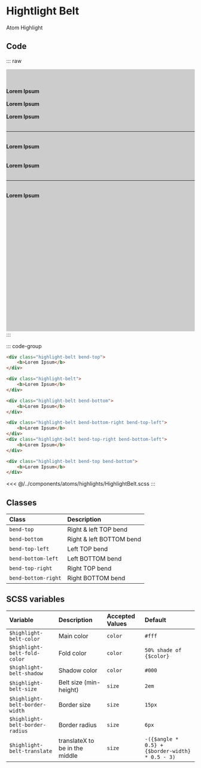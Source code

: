 # Hightlight Belt
<Badge type="tip">Atom</Badge> <Badge type="info">Highlight</Badge>

## Code

::: raw
<div class="dev-section">
    <div id="highlight-test-container">
        <div class="highlight-belt bend-top">
            <b>Lorem Ipsum</b>
        </div>
        <br />
        <div class="highlight-belt">
            <b>Lorem Ipsum</b>
        </div>
        <br />
        <div class="highlight-belt bend-bottom">
            <b>Lorem Ipsum</b>
        </div>
        <br />
        <hr />
        <br />
        <div class="highlight-belt bend-bottom-right bend-top-left">
            <b>Lorem Ipsum</b>
        </div>
        <br />
        <br />
        <div class="highlight-belt bend-top-right bend-bottom-left">
            <b>Lorem Ipsum</b>
        </div>
        <br />
        <hr />
        <br />
        <div class="highlight-belt bend-top bend-bottom">
            <b>Lorem Ipsum</b>
        </div>
    </div>
</div>
:::

::: code-group
``` html [top]
<div class="highlight-belt bend-top">
    <b>Lorem Ipsum</b>
</div>
```
``` html [no direction]
<div class="highlight-belt">
    <b>Lorem Ipsum</b>
</div>
```
``` html [bottom]
<div class="highlight-belt bend-bottom">
    <b>Lorem Ipsum</b>
</div>
```
``` html [different bends]
<div class="highlight-belt bend-bottom-right bend-top-left">
    <b>Lorem Ipsum</b>
</div>
<div class="highlight-belt bend-top-right bend-bottom-left">
    <b>Lorem Ipsum</b>
</div>
```
``` html [top and bottom]
<div class="highlight-belt bend-top bend-bottom">
    <b>Lorem Ipsum</b>
</div>
```
<<< @/../components/atoms/highlights/HighlightBelt.scss
:::

## Classes

| Class               | Description              |
|:--------------------|:-------------------------|
| `bend-top`          | Right & left TOP bend    |
| `bend-bottom`       | Right & left BOTTOM bend |
| `bend-top-left`     | Left TOP bend            |
| `bend-bottom-left`  | Left BOTTOM bend         |
| `bend-top-right`    | Right TOP bend           |
| `bend-bottom-right` | Right BOTTOM bend        |

## SCSS variables

| Variable                        | Description                    | Accepted Values | Default                                         |
|:--------------------------------|:-------------------------------|:----------------|:------------------------------------------------|
| `$highlight-belt-color`         | Main color                     | `color`         | `#fff`                                          |
| `$highlight-belt-fold-color`    | Fold color                     | `color`         | `50% shade of {$color}`                         |
| `$highlight-belt-shadow`        | Shadow color                   | `color`         | `#000`                                          |
| `$highlight-belt-size`          | Belt size (min-height)         | `size`          | `2em`                                           |
| `$highlight-belt-border-width`  | Border size                    | `size`          | `15px`                                          |
| `$highlight-belt-border-radius` | Border radius                  | `size`          | `6px`                                           |
| `$highlight-belt-translate`     | translateX to be in the middle | `size`          | `-({$angle * 0.5} + {$border-width} * 0.5 - 3)` |

<style lang="scss">
@use "docs/theme.scss" as theme;
@use "components/atoms/highlights/HighlightBelt.scss" as * with (
    $highlight-belt-color: theme.$primary-color,
);

#highlight-test-container{
  width: 100%;
  height: 600px;
  padding: 10% 0;
  background-color: #ccc;
}
</style>
